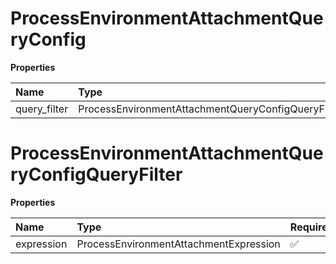 # ProcessEnvironmentAttachmentQueryConfig

**Properties**

| Name         | Type                                               | Required | Description |
| :----------- | :------------------------------------------------- | :------- | :---------- |
| query_filter | ProcessEnvironmentAttachmentQueryConfigQueryFilter | ✅       |             |

# ProcessEnvironmentAttachmentQueryConfigQueryFilter

**Properties**

| Name       | Type                                   | Required | Description |
| :--------- | :------------------------------------- | :------- | :---------- |
| expression | ProcessEnvironmentAttachmentExpression | ✅       |             |

